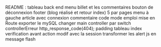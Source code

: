 README :
tableau back end
menu billet et les commentaires
bouton de déconnexion
footer (blog réalisé et retour index)
5 par pages
menu à gauche article avec connexion
commentaire code
mode emploi mise en Route
exporter le mySQL
changer main controller par switch
controllerErreur
http_response_code(404);
padding tableau index
verification avant action modif avec la session
transformer les alert js en message flash
